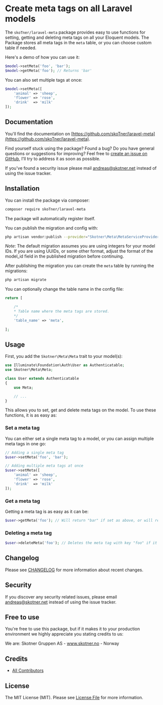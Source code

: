 # Create meta tags on all Laravel models

The `skoTner/laravel-meta` package provides easy to use functions for setting, getting and deleting meta tags on all your Eloquent models.
The Package stores all meta tags in the `meta` table, or you can choose custom table if needed.

Here's a demo of how you can use it:

```php
$model->setMeta('foo', 'bar');
$model->getMeta('foo'); // Returns 'bar'
```

You can also set multiple tags at once:
```php
$model->setMeta([
	'animal' => 'sheep',
	'flower' => 'rose',
	'drink'  => 'milk'
]);
```

## Documentation
You'll find the documentation on [https://github.com/skoTner/laravel-meta](https://github.com/skoTner/laravel-meta).

Find yourself stuck using the package? Found a bug? Do you have general questions or suggestions for improving? Feel free to [create an issue on GitHub](https://github.com/skoTner/laravel-meta/issues), I'll try to address it as soon as possible.

If you've found a security issue please mail [andreas@skotner.net](mailto:andreas@skotner.net) instead of using the issue tracker.


## Installation

You can install the package via composer:

``` bash
composer require skoTner/laravel-meta
```

The package will automatically register itself.

You can publish the migration and config with:
```bash
php artisan vendor:publish --provider="Skotner\Meta\MetaServiceProvider"
```

*Note*: The default migration assumes you are using integers for your model IDs. If you are using UUIDs, or some other format, adjust the format of the model_id field in the published migration before continuing.

After publishing the migration you can create the `meta` table by running the migrations:


```bash
php artisan migrate
```

You can optionally change the table name in the config file:

```php
return [

	/*
	* Table name where the meta tags are stored.
	*/
	'table_name' => 'meta',
	
];
```

## Usage

First, you add the `Skotner\Meta\Meta` trait to your model(s):

```php
use Illuminate\Foundation\Auth\User as Authenticatable;
use Skotner\Meta\Meta;

class User extends Authenticatable
{
    use Meta;

    // ...
}
```

This allows you to set, get and delete meta tags on the model. To use these functions, it is as easy as:

### Set a meta tag

You can either set a single meta tag to a model, or you can assign multiple meta tags in one go:

```php
// Adding a single meta tag
$user->setMeta('foo', 'bar');

// Adding multiple meta tags at once
$user->setMeta([
	'animal' => 'sheep',
	'flower' => 'rose',
	'drink'  => 'milk'
]);
```

### Get a meta tag

Getting a meta tag is as easy as it can be:

```php
$user->getMeta('foo'); // Will return "bar" if set as above, or will return null if it doesn't exist
```

### Deleting a meta tag
```php
$user->deleteMeta('foo'); // Deletes the meta tag with key "foo" if it exists
```

## Changelog

Please see [CHANGELOG](CHANGELOG.md) for more information about recent changes.

## Security

If you discover any security related issues, please email andreas@skotner.net instead of using the issue tracker.

## Free to use

You're free to use this package, but if it makes it to your production environment we highly appreciate you stating credits to us:

We are: Skotner Gruppen AS - www.skotner.no - Norway

## Credits

- [All Contributors](../../contributors)

## License

The MIT License (MIT). Please see [License File](LICENSE.md) for more information.
